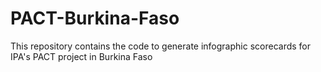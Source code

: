 # PACT-Burkina-Faso
This repository contains the code to generate infographic scorecards for IPA's PACT project in Burkina Faso

